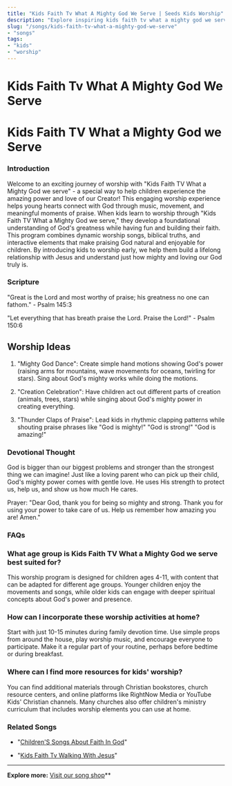 ```yaml
---
title: "Kids Faith Tv What A Mighty God We Serve | Seeds Kids Worship"
description: "Explore inspiring kids faith tv what a mighty god we serve for children's worship and faith development. Biblical music resources for families and ministry."
slug: "/songs/kids-faith-tv-what-a-mighty-god-we-serve"
- "songs"
tags:
- "kids"
- "worship"
---
```


# Kids Faith Tv What A Mighty God We Serve

# Kids Faith TV What a Mighty God we Serve
### Introduction
Welcome to an exciting journey of worship with "Kids Faith TV What a Mighty God we serve" - a special way to help children experience the amazing power and love of our Creator! This engaging worship experience helps young hearts connect with God through music, movement, and meaningful moments of praise. When kids learn to worship through "Kids Faith TV What a Mighty God we serve," they develop a foundational understanding of God's greatness while having fun and building their faith. This program combines dynamic worship songs, biblical truths, and interactive elements that make praising God natural and enjoyable for children. By introducing kids to worship early, we help them build a lifelong relationship with Jesus and understand just how mighty and loving our God truly is.

### Scripture
"Great is the Lord and most worthy of praise; his greatness no one can fathom." - Psalm 145:3

"Let everything that has breath praise the Lord. Praise the Lord!" - Psalm 150:6

## Worship Ideas
1. "Mighty God Dance": Create simple hand motions showing God's power (raising arms for mountains, wave movements for oceans, twirling for stars). Sing about God's mighty works while doing the motions.

2. "Creation Celebration": Have children act out different parts of creation (animals, trees, stars) while singing about God's mighty power in creating everything.

3. "Thunder Claps of Praise": Lead kids in rhythmic clapping patterns while shouting praise phrases like "God is mighty!" "God is strong!" "God is amazing!"

### Devotional Thought
God is bigger than our biggest problems and stronger than the strongest thing we can imagine! Just like a loving parent who can pick up their child, God's mighty power comes with gentle love. He uses His strength to protect us, help us, and show us how much He cares.

Prayer: "Dear God, thank you for being so mighty and strong. Thank you for using your power to take care of us. Help us remember how amazing you are! Amen."

### FAQs

### What age group is Kids Faith TV What a Mighty God we serve best suited for?
This worship program is designed for children ages 4-11, with content that can be adapted for different age groups. Younger children enjoy the movements and songs, while older kids can engage with deeper spiritual concepts about God's power and presence.

### How can I incorporate these worship activities at home?
Start with just 10-15 minutes during family devotion time. Use simple props from around the house, play worship music, and encourage everyone to participate. Make it a regular part of your routine, perhaps before bedtime or during breakfast.

### Where can I find more resources for kids' worship?
You can find additional materials through Christian bookstores, church resource centers, and online platforms like RightNow Media or YouTube Kids' Christian channels. Many churches also offer children's ministry curriculum that includes worship elements you can use at home.

### Related Songs

- "[Children'S Songs About Faith In God](/songs/children-s-songs-about-faith-in-god/)"

- "[Kids Faith Tv Walking With Jesus](/songs/kids-faith-tv-walking-with-jesus/)"

---

**Explore more:** [Visit our song shop](https://seedskidsworship.com/shop)**

<!-- Schema Markup -->
<script type="application/ld+json">
{
  "@context": "https://schema.org",
  "@type": "MusicRecording",
  "name": "Kids Faith Tv What A Mighty God We Serve",
  "byArtist": {
    "@type": "MusicGroup",
    "name": "Seeds Kids Worship"
  },
  "isFamilyFriendly": true,
  "url": "https://seedskidsworship.com/songs/kids-faith-tv-what-a-mighty-god-we-serve/"
}
</script>